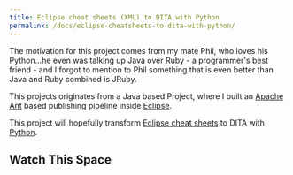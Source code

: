 ```yaml
---
title: Eclipse cheat sheets (XML) to DITA with Python
permalink: /docs/eclipse-cheatsheets-to-dita-with-python/
---
```


The motivation for this project comes from my mate Phil, who loves his
Python...he even was talking up Java over Ruby - a programmer's best friend -
and I forgot to mention to Phil something that is even better than Java and Ruby
combined is JRuby.

This projects originates from a Java based Project, where I built an
[Apache Ant](http://ant.apache.org) based publishing pipeline inside
[Eclipse](https://eclipse.org).

This project will hopefully transform
[Eclipse cheat sheets](https://www.oracle.com/technical-resources/articles/enterprise-architecture/eclipse-cheat-sheets.html)
to DITA with [Python](https://www.python.org).

## Watch This Space
